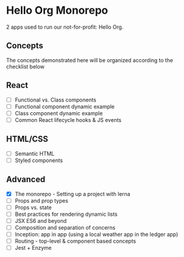 # Hello Org Monorepo

2 apps used to run our not-for-profit: Hello Org.

## Concepts

The concepts demonstrated here will be organized according to the checklist below

## React

- [ ] Functional vs. Class components
- [ ] Functional component dynamic example
- [ ] Class component dynamic example
- [ ] Common React lifecycle hooks & JS events

## HTML/CSS

- [ ] Semantic HTML
- [ ] Styled components

## Advanced

- [x] The monorepo - Setting up a project with lerna
- [ ] Props and prop types
- [ ] Props vs. state
- [ ] Best practices for rendering dynamic lists
- [ ] JSX ES6 and beyond
- [ ] Composition and separation of concerns
- [ ] Inception: app in app (using a local weather app in the ledger app)
- [ ] Routing - top-level & component based concepts
- [ ] Jest + Enzyme
